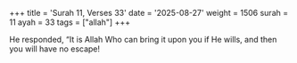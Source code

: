 +++
title = 'Surah 11, Verses 33'
date = '2025-08-27'
weight = 1506
surah = 11
ayah = 33
tags = ["allah"]
+++

He responded, “It is Allah Who can bring it upon you if He wills, and then you will have no escape!